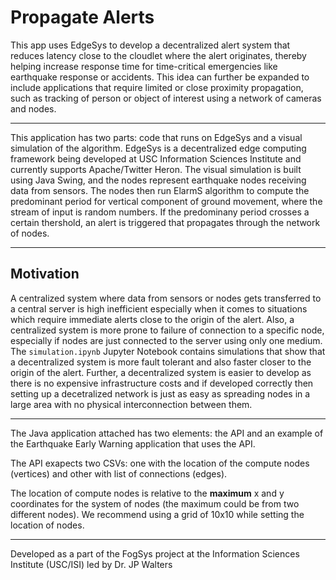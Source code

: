 # Propagate Alerts

This app uses EdgeSys to develop a decentralized alert system that reduces latency close to the cloudlet where the alert originates, thereby helping increase response time for time-critical emergencies like earthquake response or accidents. This idea can further be expanded to include applications that require limited or close proximity propagation, such as tracking of person or object of interest using a network of cameras and nodes.

--- 

This application has two parts: code that runs on EdgeSys and a visual simulation of the algorithm. EdgeSys is a decentralized edge computing framework being developed at USC Information Sciences Institute and currently supports Apache/Twitter Heron. The visual simulation is built using Java Swing, and the nodes represent earthquake nodes receiving data from sensors. The nodes then run ElarmS algorithm to compute the predominant period for vertical component of ground movement, where the stream of input is random numbers. If the predominany period crosses a certain thershold, an alert is triggered that propagates through the network of nodes.

---

## Motivation

A centralized system where data from sensors or nodes gets transferred to a central server is high inefficient especially when it comes to situations which require immediate alerts close to the origin of the alert. Also, a centralized system is more prone to failure of connection to a specific node, especially if nodes are just connected to the server using only one medium. The `simulation.ipynb` Jupyter Notebook contains simulations that show that a decentralized system is more fault tolerant and also faster closer to the origin of the alert. Further, a decentralized system is easier to develop as there is no expensive infrastructure costs and if developed correctly then setting up a decetralized network is just as easy as spreading nodes in a large area with no physical interconnection between them.

---

The Java application attached has two elements: the API and an example of the Earthquake Early Warning application that uses the API.

The API exapects two CSVs: one with the location of the compute nodes (vertices) and other with list of connections (edges).

The location of compute nodes is relative to the **maximum** x and y coordinates for the system of nodes (the maximum could be from two different nodes). We recommend using a grid of 10x10 while setting the location of nodes.


---

Developed as a part of the FogSys project at the Information Sciences Institute (USC/ISI) led by Dr. JP Walters 